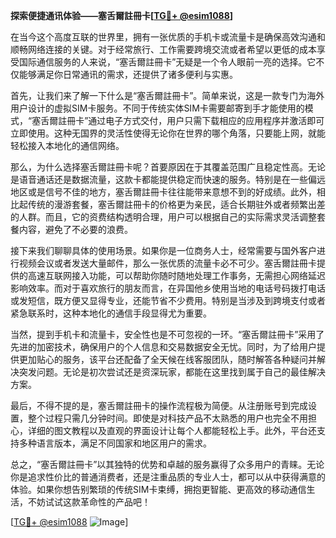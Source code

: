 **探索便捷通讯体验——塞舌爾註冊卡[[TG💪+ @esim1088](https://t.me/s/esim1088)]**

在当今这个高度互联的世界里，拥有一张优质的手机卡或流量卡是确保高效沟通和顺畅网络连接的关键。对于经常旅行、工作需要跨境交流或者希望以更低的成本享受国际通信服务的人来说，“塞舌爾註冊卡”无疑是一个令人眼前一亮的选择。它不仅能够满足你日常通讯的需求，还提供了诸多便利与实惠。

首先，让我们来了解一下什么是“塞舌爾註冊卡”。简单来说，这是一款专门为海外用户设计的虚拟SIM卡服务。不同于传统实体SIM卡需要邮寄到手才能使用的模式，“塞舌爾註冊卡”通过电子方式交付，用户只需下载相应的应用程序并激活即可立即使用。这种无国界的灵活性使得无论你在世界的哪个角落，只要能上网，就能轻松接入本地化的通信网络。

那么，为什么选择塞舌爾註冊卡呢？首要原因在于其覆盖范围广且稳定性高。无论是语音通话还是数据流量，这款卡都能提供稳定而快速的服务。特别是在一些偏远地区或是信号不佳的地方，塞舌爾註冊卡往往能带来意想不到的好成绩。此外，相比起传统的漫游套餐，塞舌爾註冊卡的价格更为亲民，适合长期驻外或者频繁出差的人群。而且，它的资费结构透明合理，用户可以根据自己的实际需求灵活调整套餐内容，避免了不必要的浪费。

接下来我们聊聊具体的使用场景。如果你是一位商务人士，经常需要与国外客户进行视频会议或者发送大量邮件，那么一张优质的流量卡必不可少。塞舌爾註冊卡提供的高速互联网接入功能，可以帮助你随时随地处理工作事务，无需担心网络延迟影响效率。而对于喜欢旅行的朋友而言，在异国他乡使用当地的电话号码拨打电话或发短信，既方便又显得专业，还能节省不少费用。特别是当涉及到跨境支付或者紧急联系时，这种本地化的通信手段显得尤为重要。

当然，提到手机卡和流量卡，安全性也是不可忽视的一环。“塞舌爾註冊卡”采用了先进的加密技术，确保用户的个人信息和交易数据安全无忧。同时，为了给用户提供更加贴心的服务，该平台还配备了全天候在线客服团队，随时解答各种疑问并解决突发问题。无论是初次尝试还是资深玩家，都能在这里找到属于自己的最佳解决方案。

最后，不得不提的是，塞舌爾註冊卡的操作流程极为简便。从注册账号到完成设置，整个过程只需几分钟时间。即使是对科技产品不太熟悉的用户也完全不用担心，详细的图文教程以及直观的界面设计让每个人都能轻松上手。此外，平台还支持多种语言版本，满足不同国家和地区用户的需求。

总之，“塞舌爾註冊卡”以其独特的优势和卓越的服务赢得了众多用户的青睐。无论你是追求性价比的普通消费者，还是注重品质的专业人士，都可以从中获得满意的体验。如果你想告别繁琐的传统SIM卡束缚，拥抱更智能、更高效的移动通信生活，不妨试试这款革命性的产品吧！

[[TG💪+ @esim1088](https://t.me/s/esim1088) ![Image](https://i.postimg.cc/4NQfJmqS/Snipaste-2025-05-13-00-14-12.png)]